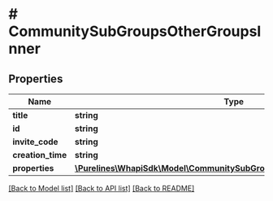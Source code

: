 # # CommunitySubGroupsOtherGroupsInner

## Properties

Name | Type | Description | Notes
------------ | ------------- | ------------- | -------------
**title** | **string** |  | [optional]
**id** | **string** |  | [optional]
**invite_code** | **string** |  | [optional]
**creation_time** | **string** |  | [optional]
**properties** | [**\Purelines\WhapiSdk\Model\CommunitySubGroupsOtherGroupsInnerProperties**](CommunitySubGroupsOtherGroupsInnerProperties.md) |  | [optional]

[[Back to Model list]](../../README.md#models) [[Back to API list]](../../README.md#endpoints) [[Back to README]](../../README.md)
